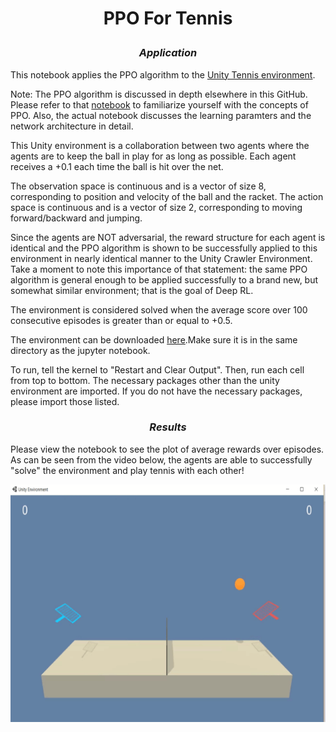 # <p align="center"><b>PPO For Tennis</b></p>

### <p align="center"><b><i>Application </i></b></p>

This notebook applies the PPO algorithm to the [Unity Tennis environment](https://github.com/Unity-Technologies/ml-agents/blob/master/docs/Learning-Environment-Examples.md).

Note: The PPO algorithm is discussed in depth elsewhere in this GitHub. Please refer to that [notebook](https://github.com/Shawn-Ricardo/Reinforcement-Learning/tree/master/Continuous_Spaces/ppo) to familiarize yourself with the concepts of PPO. Also, the actual notebook discusses the learning paramters and the network architecture in detail.

This Unity environment is a collaboration between two agents where the agents are to keep the ball in play for as long as possible. Each agent receives a +0.1 each time the ball is hit over the net.

The observation space is continuous and is a vector of size 8, corresponding to position and velocity of the ball and the racket. The action space is continuous and is a vector of size 2, corresponding to moving forward/backward and jumping.

Since the agents are NOT adversarial, the reward structure for each agent is identical and the PPO algorithm is shown to be successfully applied to this environment in nearly identical manner to the Unity Crawler Environment. Take a moment to note this importance of that statement: the same PPO algorithm is general enough to be applied successfully to a brand new, but somewhat similar environment; that is the goal of Deep RL.

The environment is considered solved when the average score over 100 consecutive episodes is greater than or equal to +0.5.

The environment can be downloaded [here](https://github.com/udacity/deep-reinforcement-learning/tree/master/p3_collab-compet).Make sure it is in the same directory as the jupyter notebook.

To run, tell the kernel to "Restart and Clear Output". Then, run each cell from top to bottom. The necessary packages other than the unity environment are imported. If you do not have the necessary packages, please import those listed.

### <p align="center"><b><i>Results</i></b></p>

Please view the notebook to see the plot of average rewards over episodes. As can be seen from the video below, the agents are able to successfully "solve" the environment and play tennis with each other!

<p align="center">
    <img width="580" height="380" src="images/tennis_play.gif" />
 </p>
